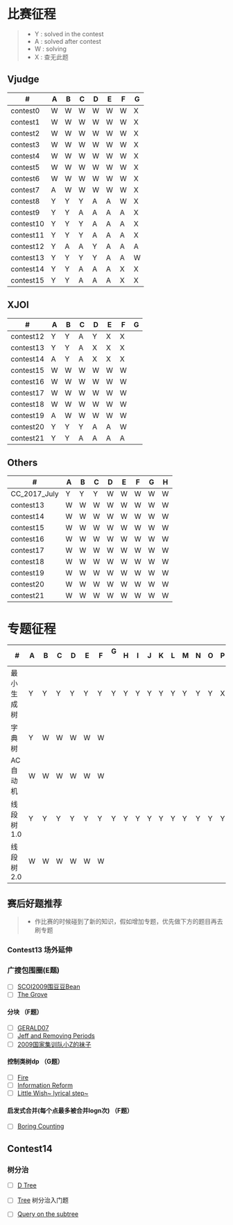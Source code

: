 # 比赛征程
> * Y : solved in the contest
> * A : solved after contest
> * W : solving
> * X : 查无此题

## Vjudge
  \# |  A  |  B  |  C  |  D  |  E  |  F  |  G  |
---|---|---|---|---|---|---|---
|contest0|W|W|W|W|W|W|X|
|contest1|W|W|W|W|W|W|X|
|contest2|W|W|W|W|W|W|X|
|contest3|W|W|W|W|W|W|X|
|contest4|W|W|W|W|W|W|X|
|contest5|W|W|W|W|W|W|X|
|contest6|W|W|W|W|W|W|X|
|contest7|A|W|W|W|W|W|X|
|contest8|Y|Y|Y|A|A|W|X|
|contest9|Y|Y|A|A|A|A|X|
|contest10|Y|Y|Y|A|A|A|X|
|contest11|Y|Y|Y|A|A|A|X|
|contest12|Y|A|A|Y|A|A|A|
|contest13|Y|Y|Y|Y|A|A|W|
|contest14|Y|Y|A|A|A|X|X|
|contest15|Y|Y|A|A|A|X|X|

## XJOI
  \# |  A  |  B  |  C  |  D  |  E  |  F  |  G  |
---|---|---|---|---|---|---|---
|contest12|Y|Y|A|Y|X|X|
|contest13|Y|Y|A|X|X|X|
|contest14|A|Y|A|X|X|X|
|contest15|W|W|W|W|W|W|
|contest16|W|W|W|W|W|W|
|contest17|W|W|W|W|W|W|
|contest18|W|W|W|W|W|W|
|contest19|A|W|W|W|W|W|
|contest20|Y|Y|Y|A|A|W|
|contest21|Y|Y|A|A|A|A|
## Others
  \# |  A  |  B  |  C  |  D  |  E  |  F  |  G  |  H  |
---|---|---|---|---|---|---|---|---
|CC_2017_July|Y|Y|Y|W|W|W|W|W|
|contest13|W|W|W|W|W|W|W|W|
|contest14|W|W|W|W|W|W|W|W|
|contest15|W|W|W|W|W|W|W|W|
|contest16|W|W|W|W|W|W|W|W|
|contest17|W|W|W|W|W|W|W|W|
|contest18|W|W|W|W|W|W|W|W|
|contest19|W|W|W|W|W|W|W|W|
|contest20|W|W|W|W|W|W|W|W|
|contest21|W|W|W|W|W|W|W|W|
# 专题征程

  \# |  A  |  B  |  C  |  D  |  E  |  F  |  G  |  H  |  I  |  J  |  K  |  L  |  M  |  N  |  O  |  P  |  Q  |  R  |  S  |  T  |
---|---|---|---|---|---|---|---|---|---|---|---|---|---|---|---|---|---|---|---|---
|最小生成树|Y|Y|Y|Y|Y|Y|Y|Y|Y|Y|Y|Y|Y|Y|Y|X|X|X|X|X|
|字典树   |Y|W|W|W|W|W|
|AC自动机 |W|W|W|W|W|W|
|线段树1.0|Y|Y|Y|Y|Y|Y|Y|Y|Y|Y|Y|Y|Y|Y|Y|Y|Y|X|X|X|
|线段树2.0|W|W|W|W|W|W|

## 赛后好题推荐
> * 作比赛的时候碰到了新的知识，假如增加专题，优先做下方的题目再去刷专题


### Contest13 场外延伸
### 广搜包围圈(E题)
- [ ] [SCOI2009围豆豆Bean](http://www.lydsy.com/JudgeOnline/problem.php?id=1294)
- [ ] [The Grove](http://poj.org/problem?id=3182)
#### 分块 （F题）
- [ ] [GERALD07](https://www.codechef.com/MARCH14/problems/GERALD07)
- [ ] [Jeff and Removing Periods](http://codeforces.com/problemset/problem/351/D)
- [ ] [2009国家集训队小Z的袜子](http://www.lydsy.com/JudgeOnline/problem.php?id=2038)
#### 控制类树dp （G题）
- [ ] [Fire](http://poj.org/problem?id=2152)
- [ ] [Information Reform](http://codeforces.com/contest/70/problem/E)
- [ ] [Little Wish~ lyrical step~](http://acm.hdu.edu.cn/showproblem.php?pid=4735)
#### 启发式合并(每个点最多被合并logn次) （F题）
- [ ] [Boring Counting](http://acm.hdu.edu.cn/showproblem.php?pid=4358)
## Contest14
### 树分治
- [ ] [D Tree](http://acm.hdu.edu.cn/showproblem.php?pid=4812)
- [ ] [Tree](http://poj.org/problem?id=1741) 树分治入门题
- [ ] [Query on the subtree](http://acm.hdu.edu.cn/showproblem.php?pid=4918)

